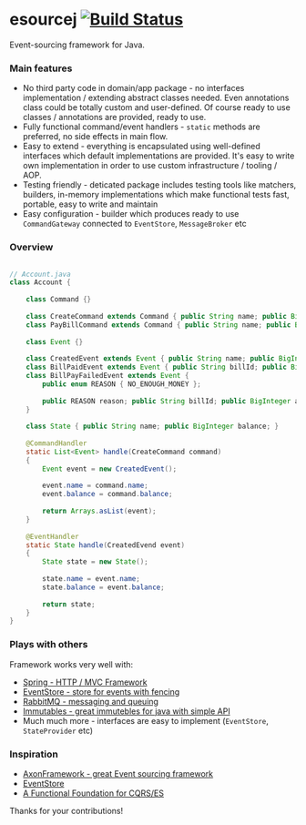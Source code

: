 esourcej [![Build Status](https://circleci.com/gh/esourcej/esourcej.svg)](https://circleci.com/gh/esourcej/esourcej)
========

Event-sourcing framework for Java.

### Main features

- No third party code in domain/app package - no interfaces implementation / extending abstract classes needed.
  Even annotations class could be totally custom and user-defined. Of course ready to use classes / annotations are 
  provided, ready to use.
- Fully functional command/event handlers - `static` methods are preferred, no side effects in main flow.
- Easy to extend - everything is encapsulated using well-defined interfaces which default implementations are provided. 
  It's easy to write own implementation in order to use custom infrastructure / tooling / AOP.
- Testing friendly - deticated package includes testing tools like matchers, builders, in-memory implementations 
  which make functional tests fast, portable, easy to write and maintain
- Easy configuration - builder which produces ready to use `CommandGateway` connected to `EventStore`, `MessageBroker` etc

### Overview

```java

// Account.java
class Account {
    
    class Command {}
    
    class CreateCommand extends Command { public String name; public BigInteger balance; }
    class PayBillCommand extends Command { public String name; public BigInteger balance; }
    
    class Event {}
    
    class CreatedEvent extends Event { public String name; public BigInteger balance; } 
    class BillPaidEvent extends Event { public String billId; public BigInteger amount; } 
    class BillPayFailedEvent extends Event { 
        public enum REASON { NO_ENOUGH_MONEY };
        
        public REASON reason; public String billId; public BigInteger amount;
    }
    
    class State { public String name; public BigInteger balance; }
    
    @CommandHandler
    static List<Event> handle(CreateCommand command)
    {
        Event event = new CreatedEvent();
        
        event.name = command.name;
        event.balance = command.balance;
        
        return Arrays.asList(event);
    }
    
    @EventHandler
    static State handle(CreatedEvend event)
    {
        State state = new State();
        
        state.name = event.name;
        state.balance = event.balance;
        
        return state;
    }
}
```

### Plays with others

Framework works very well with:

- [Spring - HTTP / MVC Framework](https://spring.io)
- [EventStore - store for events with fencing](https://eventstore.org)
- [RabbitMQ - messaging and queuing](https://www.rabbitmq.com)
- [Immutables - great immutebles for java with simple API](https://immutables.github.io)
- Much much more - interfaces are easy to implement (`EventStore`, `StateProvider` etc)

### Inspiration

- [AxonFramework - great Event sourcing framework](http://www.axonframework.org)
- [EventStore](https://eventstore.org)
- [A Functional Foundation for CQRS/ES](http://verraes.net/2014/05/functional-foundation-for-cqrs-event-sourcing/)

Thanks for your contributions!
